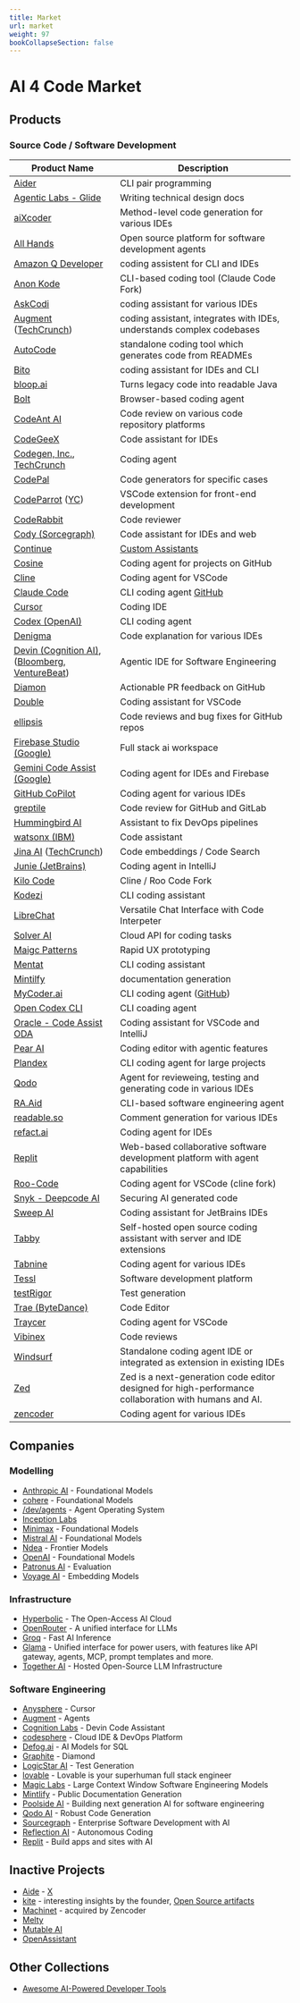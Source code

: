 ```yaml
---
title: Market
url: market
weight: 97
bookCollapseSection: false
---
```


# AI 4 Code Market

## Products

### Source Code / Software Development

| Product Name | Description |
| ----- |-------------|
|[Aider](https://aider.chat/)| CLI pair programming |
|[Agentic Labs - Glide](https://glide.agenticlabs.com/)| Writing technical design docs |
|[aiXcoder](https://www.aixcoder.com/en/#/)| Method-level code generation for various IDEs |
|[All Hands](https://www.all-hands.dev/)| Open source platform for software development agents  |
|[Amazon Q Developer](https://aws.amazon.com/q/developer/)| coding assistent for CLI and IDEs |
|[Anon Kode](https://github.com/dnakov/anon-kode)|CLI-based coding tool (Claude Code Fork) |
|[AskCodi](https://www.askcodi.com/)| coding assistant for various IDEs |
|[Augment](https://www.augmentcode.com/) ([TechCrunch](https://techcrunch.com/2024/04/24/eric-schmidt-backed-augment-a-github-copilot-rival-launches-out-of-stealth-with-252m/))| coding assistant, integrates with IDEs, understands complex codebases |
|[AutoCode](https://autocode.work/)|standalone coding tool which generates code from READMEs |
|[Bito](https://bito.ai/)| coding assistant for IDEs and CLI |
|[bloop.ai](https://bloop.ai/)| Turns legacy code into readable Java |
|[Bolt](https://github.com/stackblitz/bolt.new)| Browser-based coding agent |
|[CodeAnt AI](https://www.codeant.ai/) | Code review on various code repository platforms |
|[CodeGeeX](https://codegeex.cn/)| Code assistant for IDEs |
|[Codegen, Inc.](https://www.codegen.com/), [TechCrunch](https://techcrunch.com/2023/11/16/codegen-raises-new-capital-llm-automation-for-software-dev/)| Coding agent|
|[CodePal](https://codepal.ai/)| Code generators for specific cases |
|[CodeParrot](https://codeparrot.ai/) ([YC](https://www.ycombinator.com/companies/codeparrot-ai))| VSCode extension for front-end development |
|[CodeRabbit](https://www.coderabbit.ai/)| Code reviewer |
|[Cody (Sorcegraph)](https://sourcegraph.com/cody)| Code assistant for IDEs and web  |
|[Continue](https://continue.dev/)|[Custom Assistants](https://hub.continue.dev/explore/assistants)|
|[Cosine](https://cosine.sh/)| Coding agent for projects on GitHub |
|[Cline](https://marketplace.visualstudio.com/items?itemName=saoudrizwan.claude-dev)| Coding agent for VSCode |
|[Claude Code](https://docs.anthropic.com/en/docs/agents-and-tools/claude-code/overview)| CLI coding agent [GitHub](https://github.com/anthropics/claude-code)|
|[Cursor](https://cursor.sh/)| Coding IDE |
|[Codex (OpenAI)](https://github.com/openai/codex)| CLI coding agent|
|[Denigma](https://denigma.app/)| Code explanation for various IDEs |
|[Devin (Cognition AI)](https://www.cognition-labs.com/), ([Bloomberg](https://www.bloomberg.com/news/articles/2024-03-12/cognition-ai-is-a-peter-thiel-backed-coding-assistant), [VentureBeat](https://venturebeat.com/ai/cognition-emerges-from-stealth-to-launch-ai-software-engineer-devin/))| Agentic IDE for Software Engineering |
|[Diamon](https://diamond.graphite.dev/)| Actionable PR feedback on GitHub |
|[Double](https://docs.double.bot/introduction)| Coding assistant for VSCode |
|[ellipsis](https://www.ellipsis.dev/)| Code reviews and bug fixes for GitHub repos|
|[Firebase Studio (Google)](hhttps://firebase.studio/)| Full stack ai workspace|
|[Gemini Code Assist (Google)](https://cloud.google.com/products/gemini/code-assist?hl=en)| Coding agent for IDEs and Firebase |
|[GitHub CoPilot](https://github.com/features/copilot)| Coding agent for various IDEs |
|[greptile](https://www.greptile.com/)| Code review for GitHub and GitLab |
|[Hummingbird AI](https://www.opsera.io/platform/hummingbird-ai)| Assistant to fix DevOps pipelines |
|[watsonx (IBM)](https://www.ibm.com/products/watsonx-code-assistant)| Code assistant |
|[Jina AI](https://jina.ai/) ([TechCrunch](https://techcrunch.com/2021/11/22/jina-ai-raises-30m-for-its-for-its-neural-search-platform/))| Code embeddings / Code Search |
|[Junie (JetBrains)](https://www.jetbrains.com/junie/)| Coding agent in IntelliJ|
|[Kilo Code](https://kilocode.ai/)|Cline / Roo Code Fork|
|[Kodezi](https://kodezi.com/)| CLI coding assistant|
|[LibreChat](https://github.com/danny-avila/LibreChat)| Versatile Chat Interface with Code Interpeter |
|[Solver AI](https://laredolabs.com/)| Cloud API for coding tasks |
|[Maigc Patterns](https://www.magicpatterns.com/)| Rapid UX prototyping |
|[Mentat](https://www.mentat.ai/)| CLI coding assistant |
|[Mintilfy](https://mintlify.com/)| documentation generation |
|[MyCoder.ai](https://mycoder.ai/)| CLI coding agent ([GitHub](https://github.com/drivecore/mycoder)) |
|[Open Codex CLI](https://github.com/codingmoh/open-codex)|CLI coading agent|
|[Oracle - Code Assist ODA](https://www.oracle.com/uk/application-development/code-assist/)| Coding assistant for VSCode and IntelliJ |
|[Pear AI](https://trypear.ai/)| Coding  editor with agentic features |
|[Plandex](https://plandex.ai/)| CLI coding agent for large projects |
|[Qodo](https://www.qodo.ai/)| Agent for revieweing, testing and generating code in various IDEs  |
|[RA.Aid](https://github.com/ai-christianson/RA.Aid)| CLI-based software engineering agent |
|[readable.so](https://readable.so/)| Comment generation for various IDEs |
|[refact.ai](https://refact.ai/)| Coding agent for IDEs |
|[Replit](https://replit.com/)| Web-based collaborative software development platform with agent capabilities |
|[Roo-Code](https://github.com/RooVetGit/Roo-Code)| Coding agent for VSCode (cline fork) |
|[Snyk - Deepcode AI](https://snyk.io/platform/deepcode-ai/)| Securing AI generated code |
|[Sweep AI](https://sweep.dev/)| Coding assistant for JetBrains IDEs|
|[Tabby](https://tabby.tabbyml.com/)| Self-hosted open source coding assistant with server and IDE extensions |
|[Tabnine](https://www.tabnine.com/)| Coding agent for various IDEs |
|[Tessl](https://www.tessl.io/)| Software development platform |
|[testRigor](https://testrigor.com/)| Test generation |
|[Trae (ByteDance)](https://www.trae.ai/)| Code Editor |
|[Traycer](https://traycer.ai)| Coding agent for VSCode |
|[Vibinex](https://vibinex.com/)| Code reviews |
|[Windsurf](https://windsurf.com/)| Standalone coding agent IDE or integrated as extension in existing IDEs |
|[Zed](https://zed.dev/)|Zed is a next-generation code editor designed for high-performance collaboration with humans and AI.|
|[zencoder](https://zencoder.ai/)| Coding agent for various IDEs |

## Companies

### Modelling

- [Anthropic AI](https://www.anthropic.com/) - Foundational Models  
- [cohere](https://cohere.com/) - Foundational Models  
- [/dev/agents](https://sdsa.ai/) - Agent Operating System  
- [Inception Labs](https://www.inceptionlabs.ai/)  
- [Minimax](https://www.minimaxi.com/) - Foundational Models  
- [Mistral AI](https://mistral.ai/) - Foundational Models  
- [Ndea](https://ndea.com/) - Frontier Models
- [OpenAI](https://openai.com/) - Foundational Models
- [Patronus AI](https://www.patronus.ai/) - Evaluation  
- [Voyage AI](https://www.voyageai.com/) - Embedding Models  

### Infrastructure

- [Hyperbolic](https://hyperbolic.xyz/) - The Open-Access AI Cloud
- [OpenRouter](https://openrouter.ai/) - A unified interface for LLMs
- [Groq](https://groq.com/) - Fast AI Inference
- [Glama](https://glama.ai/) - Unified interface for power users, with features like API gateway, agents, MCP, prompt templates and more.
- [Together AI](https://www.together.ai/) - Hosted Open-Source LLM Infrastructure

### Software Engineering

- [Anysphere](https://anysphere.inc/) - Cursor  
- [Augment](https://www.augmentcode.com/)  - Agents
- [Cognition Labs](https://www.cognition-labs.com/) - Devin Code Assistant  
- [codesphere](https://codesphere.com/) - Cloud IDE & DevOps Platform
- [Defog.ai](https://github.com/defog-ai/sql-eval) - AI Models for SQL  
- [Graphite](https://graphite.dev/) - Diamond
- [LogicStar AI](https://logicstar.ai/company/) - Test Generation  
- [lovable](https://lovable.dev/) - Lovable is your superhuman full stack engineer  
- [Magic Labs](https://magic.dev/) - Large Context Window Software Engineering Models  
- [Mintlify](https://mintlify.com/) - Public Documentation Generation  
- [Poolside AI](https://poolside.ai/) - Building next generation AI for software engineering  
- [Qodo AI](https://www.qodo.ai/) - Robust Code Generation
- [Sourcegraph](https://sourcegraph.com/) - Enterprise Software Development with AI
- [Reflection AI](https://www.reflection.ai/) - Autonomous Coding
- [Replit](https://replit.com/) - Build apps and sites with AI

## Inactive Projects

- [Aide](https://aide.dev/) - [X](https://x.com/skcd42/status/1891864813703209307?s=46)
- [kite](https://www.kite.com/blog/product/kite-is-saying-farewell/) - interesting insights by the founder, [Open Source artifacts](https://github.com/kiteco)
- [Machinet](https://www.machinet.net/) - acquired by Zencoder
- [Melty](https://melty.sh/)
- [Mutable AI](https://mutable.ai/#features)
- [OpenAssistant](https://open-assistant.io)

## Other Collections

- [Awesome AI-Powered Developer Tools](https://github.com/jamesmurdza/awesome-ai-devtools)